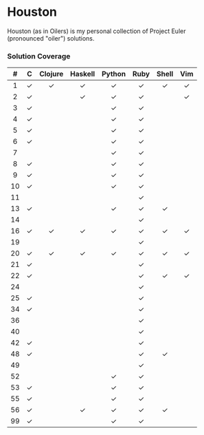 Houston
=======

Houston (as in Oilers) is my personal collection of Project Euler (pronounced "oiler") solutions.

### Solution Coverage

\#|C|Clojure|Haskell|Python|Ruby|Shell|Vim
:-:|:-:|:-:|:-:|:-:|:-:|:-:|:-:
1|✓|✓|✓|✓|✓|✓|✓
2|✓||✓|✓|✓||✓
3|✓|||✓|✓||
4|✓|||✓|✓||
5|✓|||✓|✓||
6|✓|||✓|✓||
7||||✓|✓||
8|✓|||✓|✓||
9|✓|||✓|✓||
10|✓|||✓|✓||
11|||||✓||
13|✓|||✓|✓|✓|
14|||||✓||
16|✓|✓|✓|✓|✓|✓|✓
19|||||✓||
20|✓|✓|✓|✓|✓|✓|✓
21|✓||||✓||
22|✓||||✓|✓|✓
24|||||✓||
25|✓||||✓||
34|✓||||✓||
36|||||✓||
40|||||✓||
42|✓||||✓||
48|✓||||✓|✓|
49|||||✓||
52||||✓|✓||
53|✓|||✓|✓||
55|✓|||✓|✓||
56|✓||✓|✓|✓|✓|
99|✓|||✓|✓||
